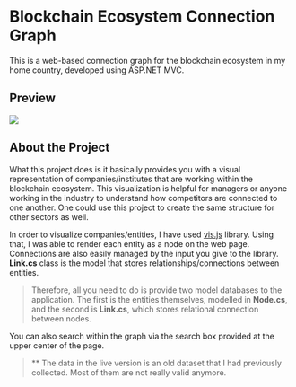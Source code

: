 # Blockchain Ecosystem Connection Graph

This is a web-based connection graph for the blockchain ecosystem in my home country, developed using ASP.NET MVC.

## Preview


![](./extras/readme/preview.gif)


## About the **Project**

What this project does is it basically provides you with a visual representation of companies/institutes that are working within the blockchain ecosystem.
This visualization is helpful for managers or anyone working in the industry to understand how competitors are connected to one another. One could use this project
to create the same structure for other sectors as well.

In order to visualize companies/entities, I have used [vis.js][vis library] library. Using that, I was able to render each entity as a node on the web page. Connections are also easily
managed by the input you give to the library. **Link.cs** class is the model that stores relationships/connections between entities.

>Therefore, all you need to do is provide two model databases to the application. The first is the entities themselves, modelled in **Node.cs**, and the second is **Link.cs**, which stores relational connection between nodes.

You can also search within the graph via the search box provided at the upper center of the page.


>** The data in the live version is an old dataset that I had previously collected. Most of them are not really valid anymore.


[vis library]:https://visjs.org/
